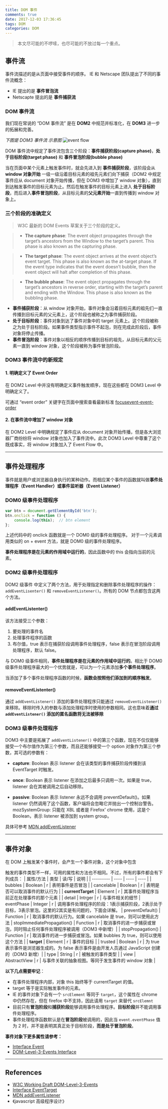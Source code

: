```yaml
---
title: DOM 事件
comments: true
date: 2017-12-03 17:36:45
tags: DOM
categories: DOM
---
```


> 本文尽可能的不啰嗦，也尽可能的不放过每一个重点。


## 事件流
事件流描述的是从页面中接受事件的顺序。 IE 和 Netscape 团队提出了不同的事件流概念：

- IE 提出的是 **事件冒泡流**
- Netscapte 提出的是 **事件捕获流**

### DOM 事件流
我们现在常说的 “DOM 事件流” 是在 **DOM2** 中规范并标准化，在 **DOM3** 进一步的拓展和完善。

*下图是 DOM3 事件流 示意图*
![event flow](https://www.w3.org/TR/DOM-Level-3-Events/images/eventflow.svg)

DOM 事件流中规定了事件流包含三个阶段：**事件捕获阶段(capture phase)**，**处于目标阶段(target phase)** 和 **事件冒泡阶段(bubble phase)**

当在页面中某个元素上触发事件时，就会先进入到 **事件捕获阶段**，该阶段会从 **window 对象开始** 一级一级沿着目标元素的祖先元素们向下捕获（DOM2 中规定事件应从 document 对象开始传播，但在 DOM3 中增加了 window 对象），直到到达触发事件的目标元素为止。然后在触发事件的目标元素上进入 **处于目标阶段**，而后进入**事件冒泡阶段**，从目标元素的**父元素开始**一直到传播到 window 对象上。


### 三个阶段的准确定义

> W3C 最新的 DOM Events 草案关于三个阶段的定义。

> - **The capture phase**: The event object propagates through the target’s ancestors from the Window to the target’s parent. This phase is also known as the capturing phase.

> - **The target phase**: The event object arrives at the event object’s event target. This phase is also known as the at-target phase. If the event type indicates that the event doesn’t bubble, then the event object will halt after completion of this phase.

> - **The bubble phase**: The event object propagates through the target’s ancestors in reverse order, starting with the target’s parent and ending with the Window. This phase is also known as the bubbling phase.

- **事件捕获阶段**：从 window 对象开始，事件对象会沿着目标元素的祖先们一直传播到目标元素的父元素上，这个阶段也被称之为事件捕获阶段。
- **处于目标阶段**：事件对象到达了事件对象中的 target 元素上。这个阶段被称之为处于目标阶段。如果事件类型指示事件不起泡，则在完成此阶段后，事件对象将停止传播。
- **事件冒泡阶段**：事件对象以相反的顺序传播到目标的祖先，从目标元素的父元素一直到 window 对象，这个阶段被称为事件冒泡阶段。

### DOM3 事件流中的新规定

#### 1. 明确定义了 Event Order
在 DOM2 Level 中并没有明确定义事件触发顺序，现在这些都在 DOM3 Level 中明确定义了。

可通过 “event order” 关键字在页面中搜索查看最新标准 [focusevent-event-order](https://www.w3.org/TR/DOM-Level-3-Events/#events-focusevent-event-order)

#### 2. 在事件流中增加了 window 对象
在 DOM2 Level 中明确规定了事件应从 document 对象开始传播，但是各大浏览器厂商纷纷将 window 对象也加入了事件流中。此次 DOM3 Level 中尊重了这个既成事实，将 window 对象加入了 Event Flow 中。

---

## 事件处理程序
事件就是用户或浏览器自身执行的某种动作。而相应某个事件的函数就叫做**事件处理程序（Event Handler）**或**事件监听器（Event Listener）**

### DOM0 级事件处理程序
```javascript
var btn = document.getElementById('btn');
btn.onclick = function () {
    console.log(this);  // btn element
};
```
上述代码中的 onclick 函数就是一个 DOM0 级的事件处理程序。
对于一个元素调用类似的 on + event 方法，就是 DOM0 级的事件处理程序。

**事件处理程序是在元素的作用域中运行的**，因此函数中的 this 会指向当前的元素。

### DOM2 级事件处理程序
DOM2 级事件 中定义了两个方法，用于处理指定和删除事件处理程序的操作：`addEventLisenter()` 和 `removeEventListener()`。所有的 DOM 节点都包含这两个方法。

#### addEventListenter()
该方法接受三个参数：

1. 要处理的事件名
2. 处理事件程序的函数
3. 布尔值，true 表示在捕获阶段调用事件处理程序，false 表示在冒泡阶段调用处理程序，默认 false。

与 DOM0 级事件相同，**事件处理程序是在元素的作用域中运行的**。相比于 DOM0 级事件处理程序最大的一个优势就是，可以为一个元素添加**多个事件处理程序**。

当添加了多个事件处理程序函数的时候，**函数会按照他们添加到的顺序触发**。

#### removeEventListenter()
通过 `addEventListener()` 添加的事件处理程序只能通过 `removeEventListener()` 来移除。移除时传入的参数与添加处理程序时使用的参数相同。这也意味着**通过 `addEventListener()` 添加的匿名函数将无法被移除**

### DOM3 级事件处理程序
DOM3 中主要是拓展了 `addEventListener()` 中的第三个函数，现在不仅仅能够接受一个布尔值作为第三个参数，而且还能够接受一个 option 对象作为第三个参数，其可选的参数有：

- **capture**:  Boolean
    表示 listener 会在该类型的事件捕获阶段传播到该 EventTarget 时触发。

- **once**:  Boolean
    表示 listener 在添加之后最多只调用一次。如果是 true， listener 会在其被调用之后自动移除。
- **passive**: Boolean
    表示 listener 永远不会调用 preventDefault()。如果 listener 仍然调用了这个函数，客户端将会忽略它并抛出一个控制台警告。
 mozSystemGroup: 只能在 XBL 或者是 Firefox' chrome 使用，这是个 Boolean，表示 listener 被添加到 system group。

具体可参考 [MDN addEventListener](https://developer.mozilla.org/zh-CN/docs/Web/API/EventTarget/addEventListener#规范)

---

## 事件对象
在 DOM 上触发某个事件时，会产生一个事件对象，这个对象中包含

触发的事件类型不一样，可用的属性和方法也不相同。不过，所有的事件都会有下列成员：
| 属性/方法 | 类型 | 读/写 | 说明 |
| --------- | ---- | ---- | ---- |
| bubbles | Boolean | r | 表明事件是否冒泡 |
| cancelable | Boolean | r | 表明是否可以取消事件的默认行为 |
| **currentTarget** | Element | r | 其事件处理程序当前正在处理事件的那个元素 |
| detail | Intrger | r | 与事件相关的细节
| eventPhase | Integer | r | 调用事件处理程序的阶段：1表示捕获阶段，2表示处于目标，3表示冒泡。这里的2其实是有问题的，下面会详解。
| preventDefault() | Function | r | 取消事件的默认行为。如果 cancelable 是 true，则可以使用此方法
| stopImmediatePropagation() | Function | r | 取消事件的进一步捕获或冒泡，同时阻止任何事件处理程序被调用（DOM3 中新增）|
| stopPropagation() | Function | r | 取消事件的进一步捕获或冒泡。如果 bubbles 为 true，则可以使用这个方法 | 
| **target** | Element | r | 事件的目标 | 
| trusted | Boolean | r | 为 true 表示事件是浏览器生成的。为 false 表示事件是由开发人员通过 JavaScript 创建的（DOM3 新增）|
| type | String | r | 被触发的事件类型 | 
| view | AbstractView | r | 与事件关联的抽象视图。等同于发生事件的 window 对象 |

**以下几点需要牢记**：

- 在事件处理程序内部，对象 this 始终等于 currentTarget 的值。
- target 等于是实际触发事件的元素。
- IE 的事件对象下会有一个 `srcElement` 等同于 `target`，这个属性在 chrome 中仍然存在，但在 firefox 中不支持，因此请用 `target` 来替代 `srcElemnt` 
- 目前只有**冒泡阶段**和**捕获阶段**能够调用事件处理程序。**目标阶段**并不能调用事件处理程序。
- 事件处理程序函数默认是在**冒泡阶段**被调用的，因此当 `event.eventPhase` 值为 2 时，并不是表明其真正处于目标阶段，**而是处于冒泡阶段**。


**事件对象下更多属性请参考：**

- [Interface Event](https://dom.spec.whatwg.org/#interface-event)
- [DOM-Level-3-Events Interface](https://www.w3.org/TR/DOM-Level-3-Events/#event-types)
[](https://dom.spec.whatwg.org/#interface-event)


---

## References  
- [W3C Working Draft DOM-Level-3-Events](https://www.w3.org/TR/DOM-Level-3-Events/)
- [Interface EventTarget](https://dom.spec.whatwg.org/#interface-eventtarget)
- [MDN addEventListener](https://developer.mozilla.org/en-US/docs/Web/API/EventTarget/addEventListener)
- 《javascript 高级程序设计》